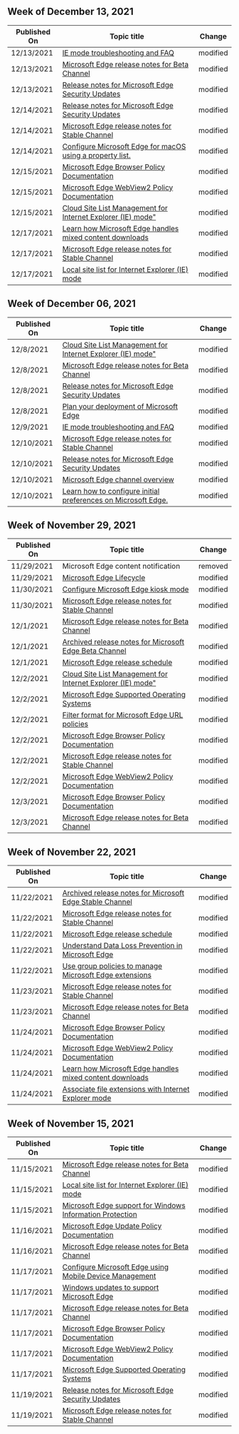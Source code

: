 <!-- This file is generated automatically each week. Changes made to this file will be overwritten.-->



## Week of December 13, 2021


| Published On |Topic title | Change |
|------|------------|--------|
| 12/13/2021 | [IE mode troubleshooting and FAQ](/DeployEdge/edge-ie-mode-faq) | modified |
| 12/13/2021 | [Microsoft Edge release notes for Beta Channel](/DeployEdge/microsoft-edge-relnote-beta-channel) | modified |
| 12/13/2021 | [Release notes for Microsoft Edge Security Updates](/DeployEdge/microsoft-edge-relnotes-security) | modified |
| 12/14/2021 | [Release notes for Microsoft Edge Security Updates](/DeployEdge/microsoft-edge-relnotes-security) | modified |
| 12/14/2021 | [Microsoft Edge release notes for Stable Channel](/DeployEdge/microsoft-edge-relnote-stable-channel) | modified |
| 12/14/2021 | [Configure Microsoft Edge for macOS using a property list.](/DeployEdge/configure-microsoft-edge-on-mac) | modified |
| 12/15/2021 | [Microsoft Edge Browser Policy Documentation](/DeployEdge/microsoft-edge-policies) | modified |
| 12/15/2021 | [Microsoft Edge WebView2 Policy Documentation](/DeployEdge/microsoft-edge-webview-policies) | modified |
| 12/15/2021 | [Cloud Site List Management for Internet Explorer (IE) mode"](/DeployEdge/edge-ie-mode-cloud-site-list-mgmt) | modified |
| 12/17/2021 | [Learn how Microsoft Edge handles mixed content downloads](/DeployEdge/edge-learnmore-mixed-content-downloads) | modified |
| 12/17/2021 | [Microsoft Edge release notes for Stable Channel](/DeployEdge/microsoft-edge-relnote-stable-channel) | modified |
| 12/17/2021 | [Local site list for Internet Explorer (IE) mode](/DeployEdge/edge-ie-mode-local-site-list) | modified |


## Week of December 06, 2021


| Published On |Topic title | Change |
|------|------------|--------|
| 12/8/2021 | [Cloud Site List Management for Internet Explorer (IE) mode"](/DeployEdge/edge-ie-mode-cloud-site-list-mgmt) | modified |
| 12/8/2021 | [Microsoft Edge release notes for Beta Channel](/DeployEdge/microsoft-edge-relnote-beta-channel) | modified |
| 12/8/2021 | [Release notes for Microsoft Edge Security Updates](/DeployEdge/microsoft-edge-relnotes-security) | modified |
| 12/8/2021 | [Plan your deployment of Microsoft Edge](/DeployEdge/deploy-edge-plan-deployment) | modified |
| 12/9/2021 | [IE mode troubleshooting and FAQ](/DeployEdge/edge-ie-mode-faq) | modified |
| 12/10/2021 | [Microsoft Edge release notes for Stable Channel](/DeployEdge/microsoft-edge-relnote-stable-channel) | modified |
| 12/10/2021 | [Release notes for Microsoft Edge Security Updates](/DeployEdge/microsoft-edge-relnotes-security) | modified |
| 12/10/2021 | [Microsoft Edge channel overview](/DeployEdge/microsoft-edge-channels) | modified |
| 12/10/2021 | [Learn how to configure initial preferences on Microsoft Edge.](/DeployEdge/initial-preferences-support-on-microsoft-edge-browser) | modified |


## Week of November 29, 2021


| Published On |Topic title | Change |
|------|------------|--------|
| 11/29/2021 | Microsoft Edge content notification | removed |
| 11/29/2021 | [Microsoft Edge Lifecycle](/DeployEdge/microsoft-edge-support-lifecycle) | modified |
| 11/30/2021 | [Configure Microsoft Edge kiosk mode](/DeployEdge/microsoft-edge-configure-kiosk-mode) | modified |
| 11/30/2021 | [Microsoft Edge release notes for Stable Channel](/DeployEdge/microsoft-edge-relnote-stable-channel) | modified |
| 12/1/2021 | [Microsoft Edge release notes for Beta Channel](/DeployEdge/microsoft-edge-relnote-beta-channel) | modified |
| 12/1/2021 | [Archived release notes for Microsoft Edge Beta Channel](/DeployEdge/microsoft-edge-relnote-archive-beta-channel) | modified |
| 12/1/2021 | [Microsoft Edge release schedule](/DeployEdge/microsoft-edge-release-schedule) | modified |
| 12/2/2021 | [Cloud Site List Management for Internet Explorer (IE) mode"](/DeployEdge/edge-ie-mode-cloud-site-list-mgmt) | modified |
| 12/2/2021 | [Microsoft Edge Supported Operating Systems](/DeployEdge/microsoft-edge-supported-operating-systems) | modified |
| 12/2/2021 | [Filter format for Microsoft Edge URL policies](/DeployEdge/edge-learnmmore-url-list-filter%20format) | modified |
| 12/2/2021 | [Microsoft Edge Browser Policy Documentation](/DeployEdge/microsoft-edge-policies) | modified |
| 12/2/2021 | [Microsoft Edge release notes for Stable Channel](/DeployEdge/microsoft-edge-relnote-stable-channel) | modified |
| 12/2/2021 | [Microsoft Edge WebView2 Policy Documentation](/DeployEdge/microsoft-edge-webview-policies) | modified |
| 12/3/2021 | [Microsoft Edge Browser Policy Documentation](/DeployEdge/microsoft-edge-policies) | modified |
| 12/3/2021 | [Microsoft Edge release notes for Beta Channel](/DeployEdge/microsoft-edge-relnote-beta-channel) | modified |


## Week of November 22, 2021


| Published On |Topic title | Change |
|------|------------|--------|
| 11/22/2021 | [Archived release notes for Microsoft Edge Stable Channel](/DeployEdge/microsoft-edge-relnote-archive-stable-channel) | modified |
| 11/22/2021 | [Microsoft Edge release notes for Stable Channel](/DeployEdge/microsoft-edge-relnote-stable-channel) | modified |
| 11/22/2021 | [Microsoft Edge release schedule](/DeployEdge/microsoft-edge-release-schedule) | modified |
| 11/22/2021 | [Understand Data Loss Prevention in Microsoft Edge](/DeployEdge/microsoft-edge-security-dlp) | modified |
| 11/22/2021 | [Use group policies to manage Microsoft Edge extensions](/DeployEdge/microsoft-edge-manage-extensions-policies) | modified |
| 11/23/2021 | [Microsoft Edge release notes for Stable Channel](/DeployEdge/microsoft-edge-relnote-stable-channel) | modified |
| 11/23/2021 | [Microsoft Edge release notes for Beta Channel](/DeployEdge/microsoft-edge-relnote-beta-channel) | modified |
| 11/24/2021 | [Microsoft Edge Browser Policy Documentation](/DeployEdge/microsoft-edge-policies) | modified |
| 11/24/2021 | [Microsoft Edge WebView2 Policy Documentation](/DeployEdge/microsoft-edge-webview-policies) | modified |
| 11/24/2021 | [Learn how Microsoft Edge handles mixed content downloads](/DeployEdge/edge-learnmore-mixed-content-downloads) | modified |
| 11/24/2021 | [Associate file extensions with Internet Explorer mode](/DeployEdge/edge-ie-mode-add-guidance-filetype-associations) | modified |


## Week of November 15, 2021


| Published On |Topic title | Change |
|------|------------|--------|
| 11/15/2021 | [Microsoft Edge release notes for Beta Channel](/DeployEdge/microsoft-edge-relnote-beta-channel) | modified |
| 11/15/2021 | [Local site list for Internet Explorer (IE) mode](/DeployEdge/edge-ie-mode-local-site-list) | modified |
| 11/15/2021 | [Microsoft Edge support for Windows Information Protection](/DeployEdge/microsoft-edge-security-windows-information-protection) | modified |
| 11/16/2021 | [Microsoft Edge Update Policy Documentation](/DeployEdge/microsoft-edge-update-policies) | modified |
| 11/16/2021 | [Microsoft Edge release notes for Beta Channel](/DeployEdge/microsoft-edge-relnote-beta-channel) | modified |
| 11/17/2021 | [Configure Microsoft Edge using Mobile Device Management](/DeployEdge/configure-edge-with-mdm) | modified |
| 11/17/2021 | [Windows updates to support Microsoft Edge](/DeployEdge/microsoft-edge-sysupdate-windows-updates) | modified |
| 11/17/2021 | [Microsoft Edge release notes for Beta Channel](/DeployEdge/microsoft-edge-relnote-beta-channel) | modified |
| 11/17/2021 | [Microsoft Edge Browser Policy Documentation](/DeployEdge/microsoft-edge-policies) | modified |
| 11/17/2021 | [Microsoft Edge WebView2 Policy Documentation](/DeployEdge/microsoft-edge-webview-policies) | modified |
| 11/17/2021 | [Microsoft Edge Supported Operating Systems](/DeployEdge/microsoft-edge-supported-operating-systems) | modified |
| 11/19/2021 | [Release notes for Microsoft Edge Security Updates](/DeployEdge/microsoft-edge-relnotes-security) | modified |
| 11/19/2021 | [Microsoft Edge release notes for Stable Channel](/DeployEdge/microsoft-edge-relnote-stable-channel) | modified |
